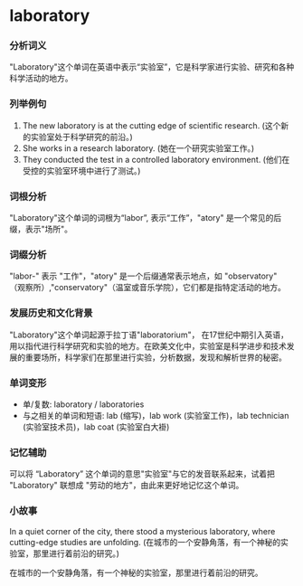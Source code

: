 # laboratory

### 分析词义

  

"Laboratory"这个单词在英语中表示“实验室”，它是科学家进行实验、研究和各种科学活动的地方。

  

### 列举例句

  

1.  The new laboratory is at the cutting edge of scientific research. (这个新的实验室处于科学研究的前沿。)
2.  She works in a research laboratory. (她在一个研究实验室工作。)
3.  They conducted the test in a controlled laboratory environment. (他们在受控的实验室环境中进行了测试。)

  

### 词根分析

  

"Laboratory"这个单词的词根为“labor”, 表示“工作”，"atory" 是一个常见的后缀，表示"场所"。

  

### 词缀分析

  

"labor-" 表示 "工作"，"atory" 是一个后缀通常表示地点，如 "observatory" （观察所）,"conservatory"（温室或音乐学院），它们都是指特定活动的地方。

  

### 发展历史和文化背景

  

"Laboratory"这个单词起源于拉丁语"laboratorium"， 在17世纪中期引入英语，用以指代进行科学研究和实验的地方。在欧美文化中，实验室是科学进步和技术发展的重要场所，科学家们在那里进行实验，分析数据，发现和解析世界的秘密。

  

### 单词变形

  

*   单/复数: laboratory / laboratories
*   与之相关的单词和短语: lab (缩写)，lab work (实验室工作)，lab technician (实验室技术员)，lab coat (实验室白大褂)

  

### 记忆辅助

  

可以将 “Laboratory” 这个单词的意思"实验室"与它的发音联系起来，试着把 "Laboratory" 联想成 "劳动的地方"，由此来更好地记忆这个单词。

  

### 小故事

  

In a quiet corner of the city, there stood a mysterious laboratory, where cutting-edge studies are unfolding. (在城市的一个安静角落，有一个神秘的实验室，那里进行着前沿的研究。)

  

在城市的一个安静角落，有一个神秘的实验室，那里进行着前沿的研究。
